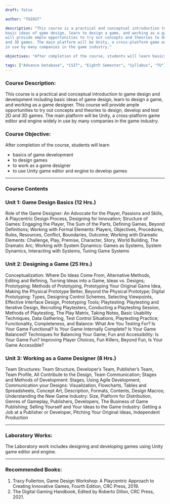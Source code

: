 ```yaml
---
draft: false

author: "TUIOST"

description: "This course is a practical and conceptual introduction to game design and development including
basic ideas of game design, learn to design a game, and working as a game designer. This course
will provide ample opportunities to try out concepts and theories to design, develop and test 2D
and 3D games. The main platform will be Unity, a cross-platform game editor and engine widely
in use by many companies in the game industry."

objectives: "After completion of the course, students will learn basics of game development, to design games, to work as a game designer, to use Unity game editor and engine to develop games"

tags: ["Advance Database", "CSIT", "Eighth Semester", "Syllabus", "TU"]
---
```


### Course Description:

This course is a practical and conceptual introduction to game design and development including
basic ideas of game design, learn to design a game, and working as a game designer. This course
will provide ample opportunities to try out concepts and theories to design, develop and test 2D
and 3D games. The main platform will be Unity, a cross-platform game editor and engine widely
in use by many companies in the game industry.

### Course Objective:

After completion of the course, students will learn

- basics of game development
- to design games
- to work as a game designer
- to use Unity game editor and engine to develop games

<hr>

### Course Contents

### Unit 1: Game Design Basics (12 Hrs.)

Role of the Game Designer: An Advocate for the Player, Passions and Skills, A Playcentric Design
Process, Designing for Innovation; Structure of Games: Engaging the Player, The Sum of the Parts,
Defining Games, Beyond Definitions; Working with Formal Elements: Players, Objectives,
Procedures, Rules, Resources, Conflict, Boundaries, Outcome; Working with Dramatic Elements:
Challenge, Play, Premise, Character, Story, World Building, The Dramatic Arc; Working with
System Dynamics: Games as Systems, System Dynamics, Interacting with Systems, Tuning Game
Systems

### Unit 2: Designing a Game (25 Hrs.)

Conceptualization: Where Do Ideas Come From, Alternative Methods, Editing and Refining,
Turning Ideas into a Game, Ideas vs. Designs; Prototyping: Methods of Prototyping, Prototyping
Your Original Game Idea, Making the Physical Prototype Better, Beyond the Physical Prototype;
Digital Prototyping: Types, Designing Control Schemes, Selecting Viewpoints, Effective Interface
Design, Prototyping Tools; Playtesting: Playtesting and Iterative Design, Recruiting Playtesters,
Conducting a Playtesting Session, Methods of Playtesting, The Play Matrix, Taking Notes, Basic
Usability Techniques, Data Gathering, Test Control Situations, Playtesting Practice; Functionality,
Completeness, and Balance: What Are You Testing For? Is Your Game Functional? Is Your Game
Internally Complete? Is Your Game Balanced? Techniques for Balancing Your Game; Fun and
Accessibility: Is Your Game Fun? Improving Player Choices, Fun Killers, Beyond Fun, Is Your
Game Accessible?

### Unit 3: Working as a Game Designer (8 Hrs.)

Team Structures: Team Structure, Developer’s Team, Publisher’s Team, Team Profile, All
Contribute to the Design, Team Communication; Stages and Methods of Development: Stages,
Using Agile Development; Communication your Designs: Visualization, Flowcharts, Tables and
Spreadsheets, Concept Art, Description, Formats, Contents, Design Macros; Understanding the
New Game Industry: Size, Platform for Distribution, Genres of Gameplay, Publishers, Developers,
The Business of Game Publishing; Selling Yourself and Your Ideas to the Game Industry: Getting
a Job at a Publisher or Developer, Pitching Your Original Ideas, Independent Production

<hr>

### Laboratory Works:

The Laboratory work includes designing and developing games using Unity game editor and engine.

<hr>

### Recommended Books:

1. Tracy Fullerton, Game Design Workshop: A Playcentric Approach to Creating Innovative
   Games, Fourth Edition, CRC Press, 2019.
2. The Digital Gaming Handbook, Edited by Roberto Dillon, CRC Press, 2021.
